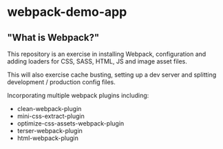 # webpack-demo-app

## "What is Webpack?"

This repository is an exercise in installing Webpack, configuration and adding loaders for CSS, SASS, HTML, JS and image asset files.

This will also exercise cache busting, setting up a dev server and splitting development / production config files.

Incorporating multiple webpack plugins including:
 - clean-webpack-plugin
 - mini-css-extract-plugin
 - optimize-css-assets-webpack-plugin
 - terser-webpack-plugin
 - html-webpack-plugin